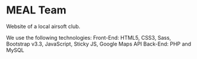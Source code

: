 # MEAL Team
Website of a local airsoft club.

We use the following technologies:
Front-End: HTML5, CSS3, Sass, Bootstrap v3.3, JavaScript, Sticky JS, Google Maps API
Back-End: PHP and MySQL
